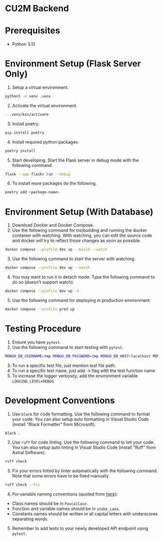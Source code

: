 # CU2M Backend

# Prerequisites
- Python 3.12

# Environment Setup (Flask Server Only)
1. Setup a virtual environment.
```bash
python3 -m venv .venv
```

2. Activate the virtual environment.
```bash
. .venv/bin/activate
```

3. Install poetry.
```bash
pip install poetry
```

4. Install required python packages.
```bash
poetry install
```

5. Start developing. Start the Flask server in debug mode with the following command.
```bash
flask --app flaskr run --debug
```

6. To install more packages do the following.
```bash
poetry add <package-name>
```

# Environment Setup (With Database)
1. Download Docker and Docker Compose.
2. Use the following command for (re)building and running the docker container with watching. With watching, you can edit the source code and docker will try to reflect those changes as soon as possible.
```bash
docker compose --profile dev up --build --watch
```
3. Use the following command to start the server with watching.
```bash
docker compose --profile dev up --watch
```
4. You may want to run it in detach mode. Type the following command to do so (doesn't support watch).
```bash
docker compose --profile dev up -d
```
5. Use the following command for deploying in production environment.
```bash
docker compose --profile prod up
```

# Testing Procedure
1. Ensure you have `pytest`.
2. Use the following command to start testing with `pytest`.
```bash
MONGO_DB_USERNAME=tmp MONGO_DB_PASSWORD=tmp MONGO_DB_HOST=localhost MONGO_DB_PORT=27017 COURSE_DATA_FILENAME=courses_test.json pytest --show-capture=log --log-cli-level=INFO 
```
3. To run a specific test file, just mention test file path.
4. To run a specific test name, just add `-k` flag with the test function name
5. To increase the logger verbosity, add the environment variable `LOGGING_LEVEL=DEBUG`.

# Development Conventions
1. Use `black` for code formatting. Use the following command to format your code. You can also setup auto formatting in Visual Studio Code (install "Black Formatter" from Microsoft).
```bash
black .
```
2. Use `ruff` for code linting. Use the following command to lint your code. You can also setup auto linting in Visual Studio Code (install "Ruff" from Astral Software).
```bash
ruff check
```
3. Fix your errors linted by linter automatically with the following command. Note that some errors have to be fixed manually.
```bash
ruff check --fix
```
4. For variable naming conventions (quoted from [here](https://peps.python.org/pep-0008/#function-and-variable-names)):
- Class names should be in `PascalCase`.
- Function and variable names should be in `snake_case`.
- Constants names should be written in all capital letters with underscores separating words.
5. Remember to add tests to your newly developed API endpoint using `pytest`.

